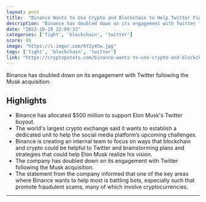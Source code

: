 ```yaml
---
layout: post
title:  "Binance Wants to Use Crypto and Blockchain to Help Twitter Fight Bots"
description: "Binance has doubled down on its engagement with Twitter following the Musk acquisition."
date: "2022-10-29 22:09:33"
categories: ['fight', 'blockchain', 'twitter']
score: 95
image: "https://i.imgur.com/6Y2y45w.jpg"
tags: ['fight', 'blockchain', 'twitter']
link: "https://cryptopotato.com/binance-wants-to-use-crypto-and-blockchain-to-help-twitter-fight-bots/"
---
```


Binance has doubled down on its engagement with Twitter following the Musk acquisition.

## Highlights

- Binance has allocated $500 million to support Elon Musk's Twitter buyout.
- The world's largest crypto exchange said it wants to establish a dedicated unit to help the social media platform’s upcoming challenges.
- Binance is creating an internal team to focus on ways that blockchain and crypto could be helpful to Twitter and brainstorming plans and strategies that could help Elon Musk realize his vision.
- The company has doubled down on its engagement with Twitter following the Musk acquisition.
- The statement from the company informed that one of the key areas where Binance wants to help most is battling bots, especially such that promote fraudulent scams, many of which involve cryptocurrencies.

---
